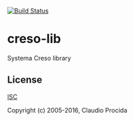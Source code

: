 [![Build Status](https://travis-ci.org/emeraldion/creso-lib.svg?branch=master)](https://travis-ci.org/emeraldion/creso-lib)

# creso-lib

Systema Creso library

## License

[ISC](https://opensource.org/licenses/ISC)

Copyright (c) 2005-2016, Claudio Procida

